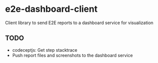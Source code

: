 e2e-dashboard-client
====================

Client library to send E2E reports to a dashboard service for visualization

## TODO

- codeceptjs: Get step stacktrace
- Push report files and screenshots to the dashboard service